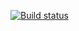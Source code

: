 [![Build status](https://ci.appveyor.com/api/projects/status/dhj9ca7ofp0ur4xr/branch/main?svg=true)](https://ci.appveyor.com/project/dzyabtest/unit-test-matchers/branch/main)